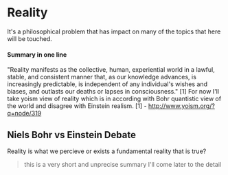 # Reality

It's a philosophical problem that has impact on many of the topics that here will be touched.

#### Summary in one line
"Reality manifests as the collective, human, experiential world in a lawful, stable, and consistent manner that, as our knowledge advances, is increasingly predictable, is independent of any individual's wishes and biases, and outlasts our deaths or lapses in consciousness." [1]
For now I'll take yoism view of reality which is in according with Bohr quantistic view of the world and disagree with Einstein realism.
[1] - http://www.yoism.org/?q=node/319

## Niels Bohr vs Einstein Debate
Reality is what we percieve or exists a fundamental reality that is true?
> this is a very short and unprecise summary I'll come later to the detail
